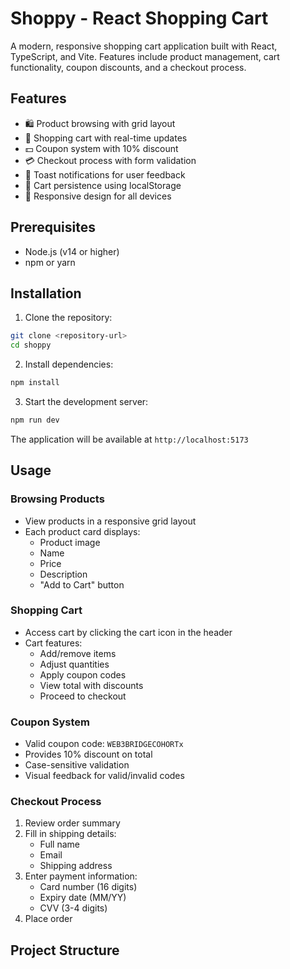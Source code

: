 # Shoppy - React Shopping Cart

A modern, responsive shopping cart application built with React, TypeScript, and Vite. Features include product management, cart functionality, coupon discounts, and a checkout process.

## Features

- 🛍️ Product browsing with grid layout
- 🛒 Shopping cart with real-time updates
- 💵 Coupon system with 10% discount
- 💳 Checkout process with form validation
- 🔔 Toast notifications for user feedback
- 💾 Cart persistence using localStorage
- 📱 Responsive design for all devices

## Prerequisites

- Node.js (v14 or higher)
- npm or yarn

## Installation

1. Clone the repository:

```bash
git clone <repository-url>
cd shoppy
```

2. Install dependencies:

```bash
npm install
```

3. Start the development server:

```bash
npm run dev
```

The application will be available at `http://localhost:5173`

## Usage

### Browsing Products

- View products in a responsive grid layout
- Each product card displays:
  - Product image
  - Name
  - Price
  - Description
  - "Add to Cart" button

### Shopping Cart

- Access cart by clicking the cart icon in the header
- Cart features:
  - Add/remove items
  - Adjust quantities
  - Apply coupon codes
  - View total with discounts
  - Proceed to checkout

### Coupon System

- Valid coupon code: `WEB3BRIDGECOHORTx`
- Provides 10% discount on total
- Case-sensitive validation
- Visual feedback for valid/invalid codes

### Checkout Process

1. Review order summary
2. Fill in shipping details:
   - Full name
   - Email
   - Shipping address
3. Enter payment information:
   - Card number (16 digits)
   - Expiry date (MM/YY)
   - CVV (3-4 digits)
4. Place order

## Project Structure
